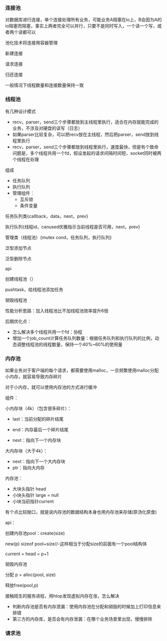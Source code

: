 ### 连接池

对数据库进行连接，单个连接处理所有业务，可能业务A阻塞在io上，B会因为A的io阻塞而阻塞，事实上两者完全可以并行，只要不是同时写入，一个读一个写，或者两个读都可以



池化技术将连接用容器管理

新建连接

请求连接

归还连接



一般情况下线程数量和连接数量保持一致



### 线程池



有几种设计模式

- recv，parser，send三个步骤都放到主线程里执行，适合在内存就能完成的业务，不涉及对硬盘的读写（日志）
- 如果parser比较复杂，可以把recv放在主线程，然后把parser，send放到线程里执行
- recv，parser，send三个步骤都放到线程里执行，速度最快，但是有个致命问题是，多个线程共用一个fd，假设发起的请求间隔时间短，socket同时被两个线程在处理



组成

- 任务队列
- 执行队列
- 管理组件：
  - 互斥锁
  - 条件变量

任务队列类{callback，data，next，prev} 

执行队列{线程id，canused优雅指示当前线程是否可用，next，prev}

管理类（线程池）{mutex cond，任务队列，执行队列}

泛型添加节点

泛型删除节点



api

创建线程池（）

pushtask，给线程池添加任务

销毁线程池



性能分析思路：加入线程池比不加线程池效率提升6倍



后期优化点：

- 怎么解决多个线程共用一个fd：协程
- 增加一个job_count计算任务队列数量：根据任务队列和执行队列的比例，动态调整线程池的线程数量，保持一个40%~60%的使用量



### 内存池

如果业务对于客户端的每个请求，都需要使用malloc，一旦频繁使用malloc分配小内存，就容易导致内存碎片

对于小内存，就可以使用内存池的方式进行缓冲



组件：

小内存块（4k）（包含很多碎片）：  

- last：当前分配的碎片结尾

- end：内存最后一个碎片结尾
- next：指向下一个内存块



大内存块（大于4k）：

- next：指向下一个大内存块
- ptr：指向大内存



内存池：

- 大块头指针 head
- 小块头指针 large = null
- 小块当前指针current



有个点比较拗口，就是说内存池的数据结构本身也用内存池来存储(原汤化原食)

api：

创建内存池pool：create(size)

new(p) sizeof pool+size//-这样相当于分配size的前面有一个pool结构体

current = head = p+1





销毁内存池



分配 p = alloc(pool, size)





释放free(pool,p)



接触陌生的服务进程，用htop发现虚拟内存在涨，怎么解决

- 判断内存池是否有内存泄漏：使用内存池在分配和销毁的时候加上打印信息来排错
- 第三方的内存库，是否会有内存泄漏：在哪个业务场景里出现，慢慢排除



 

### 请求池

 


















